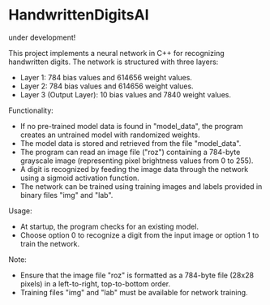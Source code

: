 # HandwrittenDigitsAI
under development!

This project implements a neural network in C++ for recognizing handwritten digits.
The network is structured with three layers:
  - Layer 1: 784 bias values and 614656 weight values.
  - Layer 2: 784 bias values and 614656 weight values.
  - Layer 3 (Output Layer): 10 bias values and 7840 weight values.

Functionality:
  - If no pre-trained model data is found in "model_data", the program creates an untrained model with randomized weights.
  - The model data is stored and retrieved from the file "model_data".
  - The program can read an image file ("roz") containing a 784-byte grayscale image (representing pixel brightness values from 0 to 255).
  - A digit is recognized by feeding the image data through the network using a sigmoid activation function.
  - The network can be trained using training images and labels provided in binary files "img" and "lab".

Usage:
  - At startup, the program checks for an existing model.
  - Choose option 0 to recognize a digit from the input image or option 1 to train the network.
  
Note:
  - Ensure that the image file "roz" is formatted as a 784-byte file (28x28 pixels) in a left-to-right, top-to-bottom order.
  - Training files "img" and "lab" must be available for network training.
